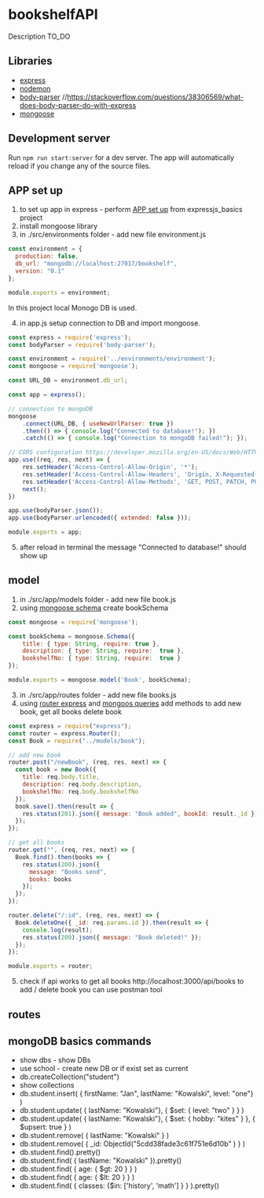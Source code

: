 # bookshelfAPI
Description TO_DO

## Libraries
* [express](https://www.npmjs.com/package/express)
* [nodemon](https://www.npmjs.com/package/nodemon)
* [body-parser](https://www.npmjs.com/package/body-parser) //https://stackoverflow.com/questions/38306569/what-does-body-parser-do-with-express
* [mongoose](https://www.npmjs.com/package/mongoose)

## Development server

Run `npm run start:server` for a dev server. The app will automatically reload if you change any of the source files.

## APP set up

1. to set up app in express - perform [APP set up](https://github.com/achroscielewska/expressjs_basics/blob/master/README.md) from expressjs_basics project
2. install mongoose library
3. in ./src/environments folder - add new file environment.js

```javascript
const environment = {
  production: false,
  db_url: "mongodb://localhost:27017/bookshelf",
  version: "0.1"
};

module.exports = environment;
```
In this project local Monogo DB is used.

4. in app.js  setup connection to DB and import mongoose.

```javascript
const express = require('express');
const bodyParser = require('body-parser');

const environment = require('../environments/environment');
const mongoose = require('mongoose');

const URL_DB = environment.db_url;

const app = express();

// connection to mongoDB
mongoose
    .connect(URL_DB, { useNewUrlParser: true })
    .then(() => { console.log("Connected to database!"); })
    .catch(() => { console.log("Connection to mongoDB failed!"); });

// CORS configuration https://developer.mozilla.org/en-US/docs/Web/HTTP/CORS
app.use((req, res, next) => {
    res.setHeader('Access-Control-Allow-Origin', '*');
    res.setHeader('Access-Control-Allow-Headers', 'Origin, X-Requested-With, Content-Type, Accept');
    res.setHeader('Access-Control-Allow-Methods', 'GET, POST, PATCH, PUT, DELETE, OPTIONS')
    next();
})

app.use(bodyParser.json());
app.use(bodyParser.urlencoded({ extended: false }));

module.exports = app;
```

5. after reload in terminal the message "Connected to database!" should show up

## model 
1. in ./src/app/models folder - add new file book.js
2. using [mongoose schema](https://mongoosejs.com/docs/guide.html) create bookSchema

```javascript
const mongoose = require('mongoose');

const bookSchema = mongoose.Schema({
    title: { type: String, require: true },
    description: { type: String, require:  true },
    bookshelfNo: { type: String, require:  true }
});

module.exports = mongoose.model('Book', bookSchema);
```
3. in ./src/app/routes folder - add new file books.js
4. using [router express](https://expressjs.com/en/guide/routing.html) and [mongoos queries](https://mongoosejs.com/docs/queries.html) add methods to add new book, get all books delete book

```javascript
const express = require("express");
const router = express.Router();
const Book = require("../models/book");

// add new book
router.post("/newBook", (req, res, next) => {
  const book = new Book({
    title: req.body.title,
    description: req.body.description,
    bookshelfNo: req.body.bookshelfNo
  });
  book.save().then(result => {
    res.status(201).json({ message: "Book added", bookId: result._id });
  });
});

// get all books
router.get("", (req, res, next) => {
  Book.find().then(books => {
    res.status(200).json({
      message: "Books send",
      books: books
    });
  });
});

router.delete("/:id", (req, res, next) => {
  Book.deleteOne({ _id: req.params.id }).then(result => {
    console.log(result);
    res.status(200).json({ message: "Book deleted!" });
  });
});

module.exports = router;
```

5. check if api works to get all books http://localhost:3000/api/books to add / delete book you can use postman tool

## routes 


## mongoDB basics commands

* show dbs - show DBs
* use school - create new DB or if exist set as current
* db.createCollection("student")
* show collections 
* db.student.insert( { firstName: "Jan", lastName: "Kowalski", level: "one"} )
* db.student.update( { lastName: "Kowalski"},  { $set: { level: "two" } } ) 
* db.student.update( { lastName: "Kowalski"},  { $set: { hobby: "kites" } }, { $upsert: true } )
* db.student.remove( {  lastName: "Kowalski" } )
* db.student.remove( { _id: ObjectId("5cdd38fade3c61f751e6d10b" ) } )
* db.student.find().pretty()
* db.student.find( {  lastName: "Kowalski" }).pretty()
* db.student.find( { age: { $gt: 20 } } )
* db.student.find( { age: { $lt: 20 } } )
* db.student.find( { classes: {$in: ['history', 'math'] } } ).pretty()
